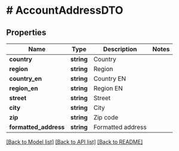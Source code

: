 # # AccountAddressDTO

## Properties

Name | Type | Description | Notes
------------ | ------------- | ------------- | -------------
**country** | **string** | Country |
**region** | **string** | Region |
**country_en** | **string** | Country EN |
**region_en** | **string** | Region EN |
**street** | **string** | Street |
**city** | **string** | City |
**zip** | **string** | Zip code |
**formatted_address** | **string** | Formatted address |

[[Back to Model list]](../../README.md#models) [[Back to API list]](../../README.md#endpoints) [[Back to README]](../../README.md)
